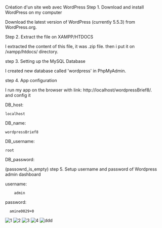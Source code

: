 Création d'un site web avec WordPress
Step 1. Download and install WordPress on my computer

Download the latest version of WordPress (currently 5.5.3) from WordPress.org.

Step 2. Extract the file on XAMPP/HTDOCS

I extracted the content of this file, it was .zip file. then i put it on /xampp/htdocs/ directory.

step 3. Setting up the MySQL Database

I created new database called 'wordpress' in PhpMyAdmin.

step 4. App configuration

I run my app on the browser with link: http://localhost/wordpressBrief8/. and config it

DB_host:

    localhost
DB_name:

    wordpressBrief8
    
DB_username:

    root
 
DB_password:

  (passowrd_is_empty)
step 5. Setup username and password of Wordpress admin dashboard

username:

        admin
password:

      amine0029+0
      
      
![1](https://user-images.githubusercontent.com/86573912/169085743-bedc9fde-396e-4122-940d-9be19555cae3.PNG)
![2](https://user-images.githubusercontent.com/86573912/169085746-3d92431e-9aa3-43ba-93ad-178eadf0c040.PNG)
![3](https://user-images.githubusercontent.com/86573912/169085758-35b3c4a3-e709-4b51-9dd8-c1264545ea9d.PNG)
![4](https://user-images.githubusercontent.com/86573912/169085763-f3096b82-f2a1-430b-8dcb-50d167f1dcb8.PNG)
![ddd](https://user-images.githubusercontent.com/86573912/170347476-ef8f8808-ef7a-4664-838a-828d0936da78.PNG)

      
      
